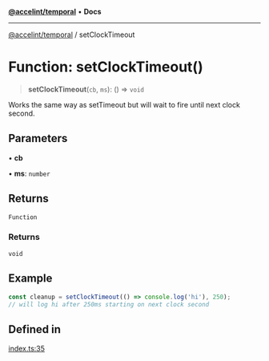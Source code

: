 [**@accelint/temporal**](../README.md) • **Docs**

***

[@accelint/temporal](../README.md) / setClockTimeout

# Function: setClockTimeout()

> **setClockTimeout**(`cb`, `ms`): () => `void`

Works the same way as setTimeout but will wait to fire until next clock second.

## Parameters

• **cb**

• **ms**: `number`

## Returns

`Function`

### Returns

`void`

## Example

```ts
const cleanup = setClockTimeout(() => console.log('hi'), 250);
// will log hi after 250ms starting on next clock second
```

## Defined in

[index.ts:35](https://github.com/gohypergiant/standard-toolkit/blob/258694cea8ed8bbd956b3cf5da47c2c9debcf127/packages/temporal/src/timers/index.ts#L35)
